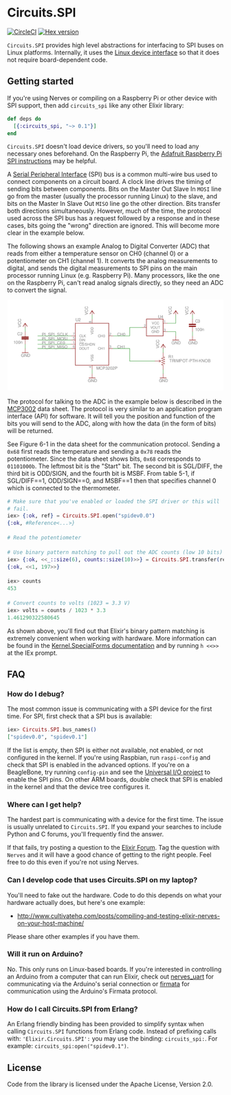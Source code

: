 # Circuits.SPI

[![CircleCI](https://circleci.com/gh/elixir-circuits/circuits_spi.svg?style=svg)](https://circleci.com/gh/elixir-circuits/circuits_spi)
[![Hex version](https://img.shields.io/hexpm/v/circuits_spi.svg "Hex version")](https://hex.pm/packages/circuits_spi)

`Circuits.SPI` provides high level abstractions for interfacing to SPI buses on
Linux platforms. Internally, it uses the [Linux device
interface](https://elixir.bootlin.com/linux/latest/source/Documentation/spi/spidev)
so that it does not require board-dependent code.

## Getting started

If you're using Nerves or compiling on a Raspberry Pi or other device with SPI
support, then add `circuits_spi` like any other Elixir library:

```elixir
def deps do
  [{:circuits_spi, "~> 0.1"}]
end
```

`Circuits.SPI` doesn't load device drivers, so you'll need to load any necessary
ones beforehand. On the Raspberry Pi, the [Adafruit Raspberry Pi SPI
instructions](https://learn.adafruit.com/adafruits-raspberry-pi-lesson-4-gpio-setup/configuring-spi)
may be helpful.


A [Serial Peripheral
Interface](https://en.wikipedia.org/wiki/Serial_Peripheral_Interface_Bus) (SPI)
bus is a common multi-wire bus used to connect components on a circuit board. A
clock line drives the timing of sending bits between components. Bits on the
Master Out Slave In `MOSI` line go from the master (usually the processor
running Linux) to the slave, and bits on the Master In Slave Out `MISO` line go
the other direction. Bits transfer both directions simultaneously. However, much
of the time, the protocol used across the SPI bus has a request followed by a
response and in these cases, bits going the "wrong" direction are ignored. This
will become more clear in the example below.

The following shows an example Analog to Digital Converter (ADC) that reads from
either a temperature sensor on CH0 (channel 0) or a potentiometer on CH1
(channel 1). It converts the analog measurements to digital, and sends the
digital measurements to SPI pins on the main processor running Linux (e.g.
Raspberry Pi). Many processors, like the one on the Raspberry Pi, can't read
analog signals directly, so they need an ADC to convert the signal.

![SPI schematic](assets/images/schematic-adc.png)

The protocol for talking to the ADC in the example below is described in the
[MCP3002](http://www.microchip.com/wwwproducts/en/MCP3002) data sheet. The
protocol is very similar to an application program interface (API) for
software. It will tell you the position and function of the bits you will send
to the ADC, along with how the data (in the form of bits)
will be returned.

See Figure 6-1 in the data sheet for the communication protocol. Sending a
`0x68` first reads the temperature and sending a `0x78` reads the
potentiometer. Since the data sheet shows bits, `0x68` corresponds to `01101000b`.
The leftmost bit is the "Start" bit. The second bit is SGL/DIFF, the third
bit is ODD/SIGN, and the fourth bit is MSBF. From table 5-1, if SGL/DIFF==1,
ODD/SIGN==0, and MSBF==1 then that specifies channel 0 which is connected to
the thermometer.

```elixir
# Make sure that you've enabled or loaded the SPI driver or this will
# fail.
iex> {:ok, ref} = Circuits.SPI.open("spidev0.0")
{:ok, #Reference<...>}

# Read the potentiometer

# Use binary pattern matching to pull out the ADC counts (low 10 bits)
iex> {:ok, <<_::size(6), counts::size(10)>>} = Circuits.SPI.transfer(ref, <<0x78, 0x00>>)
{:ok, <<1, 197>>}

iex> counts
453

# Convert counts to volts (1023 = 3.3 V)
iex> volts = counts / 1023 * 3.3
1.461290322580645
```

As shown above, you'll find out that Elixir's binary pattern matching is
extremely convenient when working with hardware. More information can be
found in the [Kernel.SpecialForms documentation](https://hexdocs.pm/elixir/Kernel.SpecialForms.html#%3C%3C%3E%3E/1)
and by running `h <<>>` at the IEx prompt.

## FAQ

### How do I debug?

The most common issue is communicating with a SPI device for the first time.  For SPI,
first check that a SPI bus is available:

```elixir
iex> Circuits.SPI.bus_names()
["spidev0.0", "spidev0.1"]
```
If the list is empty, then SPI is either not available, not enabled, or not
configured in the kernel. If you're using Raspbian, run `raspi-config` and check
that SPI is enabled in the advanced options. If you're on a BeagleBone, try
running `config-pin` and see the [Universal I/O
project](https://github.com/cdsteinkuehler/beaglebone-universal-io) to enable
the SPI pins. On other ARM boards, double check that SPI is enabled in the
kernel and that the device tree configures it.

### Where can I get help?

The hardest part is communicating with a device for the first time. The issue is
usually unrelated to `Circuits.SPI`. If you expand your searches to
include Python and C forums, you'll frequently find the answer.

If that fails, try posting a question to the [Elixir
Forum](https://elixirforum.com/). Tag the question with `Nerves` and it will
have a good chance of getting to the right people. Feel free to do this even if
you're not using Nerves.

### Can I develop code that uses Circuits.SPI on my laptop?

You'll need to fake out the hardware. Code to do this depends on what your
hardware actually does, but here's one example:

* http://www.cultivatehq.com/posts/compiling-and-testing-elixir-nerves-on-your-host-machine/

Please share other examples if you have them.

### Will it run on Arduino?

No. This only runs on Linux-based boards. If you're interested in controlling an
Arduino from a computer that can run Elixir, check out
[nerves_uart](https://hex.pm/packages/nerves_uart) for communicating via the
Arduino's serial connection or
[firmata](https://github.com/mobileoverlord/firmata) for communication using the
Arduino's Firmata protocol.

### How do I call Circuits.SPI from Erlang?

An Erlang friendly binding has been provided to simplify syntax when calling `Circuits.SPI` functions from Erlang code.  Instead of prefixing calls with: `'Elixir.Circuits.SPI':` you may use the binding: `circuits_spi:`.
For example: `circuits_spi:open("spidev0.1")`.

## License

Code from the library is licensed under the Apache License, Version 2.0.
